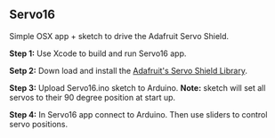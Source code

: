 Servo16
-------

Simple OSX app + sketch to drive the Adafruit Servo Shield.

**Step 1:** Use Xcode to build and run Servo16 app.

**Setp 2:** Down load and install the [Adafruit's Servo Shield Library](http://https://github.com/adafruit/Adafruit-PWM-Servo-Driver-Library). 

**Step 3:** Upload Servo16.ino sketch to Arduino. **Note:** sketch will set all servos to their 90 degree position at start up. 

**Step 4:** In Servo16 app connect to Arduino. Then use sliders to control servo positions. 


